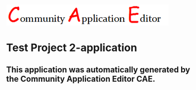![CAE](https://github.com/PhilCAEOrg/application-180/blob/master/img/logo.png)  

Test Project 2-application
===================


This application was automatically generated by the Community Application Editor CAE.  
---------------
